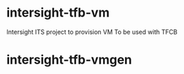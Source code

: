 # intersight-tfb-vm
Intersight ITS project to provision VM
To be used with TFCB
# intersight-tfb-vmgen
